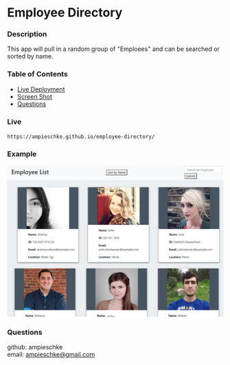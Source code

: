 
  # Employee Directory
  

  ### Description
  This app will pull in a random group of "Emploees" and can be searched or sorted by name.

  ### Table of Contents

  * [Live Deployment](#Live)
  * [Screen Shot](#Example)
  * [Questions](#questions)


  ### Live
    https://ampieschke.github.io/employee-directory/
  

  ### Example
  ![Screen Shot](assets/emp_dir.png)

  

  ### Questions
  github: ampieschke <br>
  email: ampieschke@gmail.com
  